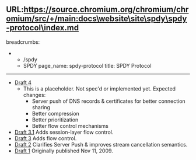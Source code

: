 URL:https://source.chromium.org/chromium/chromium/src/+/main:docs\website\site\spdy\spdy-protocol\index.md
---
breadcrumbs:
- - /spdy
  - SPDY
page_name: spdy-protocol
title: SPDY Protocol
---

*   [Draft 4](https://mbelshe.github.io/SPDY-Specification)
    *   This is a placeholder. Not spec'd or implemented yet. Expected
                changes:
        *   Server push of DNS records & certificates for better
                    connection sharing
        *   Better compression
        *   Better prioritization
        *   Better flow control mechanisms
*   [Draft 3.1](/spdy/spdy-protocol/spdy-protocol-draft3-1)
    Adds session-layer flow control.
*   [Draft 3](/spdy/spdy-protocol/spdy-protocol-draft3)
    Adds flow control.
*   [Draft 2](/spdy/spdy-protocol/spdy-protocol-draft2)
    Clarifies Server Push & improves stream cancellation semantics.
*   [Draft 1](/spdy/spdy-protocol/spdy-protocol-draft1)
    Originally published Nov 11, 2009.
